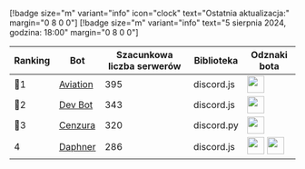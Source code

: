 [!badge size="m" variant="info" icon="clock" text="Ostatnia aktualizacja:" margin="0 8 0 0"] [!badge size="m" variant="info" text="5 sierpnia 2024, godzina: 18:00" margin="0 8 0 0"]

| Ranking | Bot                                                                                           | Szacunkowa liczba serwerów | Biblioteka | Odznaki bota |
| ---- | --------------------------------------------------------------------------------------------- | ------------------------ | ------------------------ | ------------------------ |
|    🥇1| [Aviation](https://discord.com/oauth2/authorize?client_id=1038232661900152912&permissions=8&scope=bot)        |               395 | discord.js | <img src="/static/badges/odznaki/supportscommands.svg" height="30" width="30"> |
|    🥈2| [Dev Bot](https://discord.com/oauth2/authorize?client_id=931245390836146186&permissions=8&scope=bot)       |               343 | discord.js | <img src="/static/badges/odznaki/supportscommands.svg" height="30" width="30"> |
|    🥉3| [Cenzura](https://discord.com/oauth2/authorize?client_id=705552952600952960&permissions=268561494&scope=bot)        |               320 | discord.py | <img src="/static/badges/odznaki/supportscommands.svg" height="30" width="30"> |
|    4| [Daphner](https://discord.com/oauth2/authorize?client_id=1075499829595209789&permissions=8&scope=bot%20applications.commands)        |               286 | discord.js | <img src="/static/badges/odznaki/supportscommands.svg" height="30" width="30"> <img src="/static/badges/odznaki/automod.svg" height="30" width="30"> |